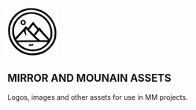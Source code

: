 <a href="https://mirrorandmountain.com" target="_blank"><img src="https://github.com/mirror-and-mountain/assets/raw/main/logos/vector/mm-logo-dark-transparent.svg" width="100" alt="MIRROR AND MOUNTAIN Logo"></a>

## MIRROR AND MOUNAIN ASSETS
Logos, images and other assets for use in MM projects.
